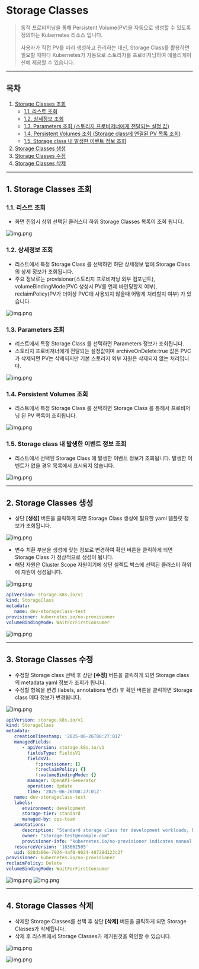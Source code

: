 # Storage Classes 

> 동적 프로비저닝을 통해 Persistent Volume(PV)을 자동으로 생성할 수 있도록 정의하는 Kubernetes 리소스 입니다.
>
> 사용자가 직접 PV를 미리 생성하고 관리하는 대신, Storage Class를 활용하면 필요할 때마다 Kubernetes가 자동으로 스토리지를 프로비저닝하여 애플리케이션에 제공할 수 있습니다.

---

## **목차**
1. [Storage Classes 조회](#1-storage-classes-조회)
   * [1.1. 리스트 조회](#11-리스트-조회)
   * [1.2. 상세정보 조회](#12-상세정보-조회)
   * [1.3. Parameters 조회 (스토리지 프로비저너에게 전달되는 설정 값)](#13-parameters-조회)
   * [1.4. Persistent Volumes 조회 (Storage class에 연결된 PV 목록 조회)](#14-persistent-volumes-조회)
   * [1.5. Storage class 내 발생한 이벤트 정보 조회](#15-storage-class-내-발생한-이벤트-정보-조회)
2. [Storage Classes 생성](#2-storage-classes-생성)
3. [Storage Classes 수정](#3-storage-classes-수정)
4. [Storage Classes 삭제](#4-storage-classes-삭제)

---

## 1. Storage Classes 조회
### 1.1. 리스트 조회
* 화면 진입시 상위 선택된 클러스터 하위 Storage Classes 목록이 조회 됩니다.

![img.png](./img/storage_classes_list.png)

### 1.2. 상세정보 조회
* 리스트에서 특정 Storage Class 를 선택하면 하단 상세정보 탭에 Storage Class의 상세 정보가 조회됩니다.
* 주요 정보로는 provisioner(스토리지 프로비저닝 외부 컴포넌트), volumeBindingMode(PVC 생성시 PV를 언제 바인딩할지 여부), reclaimPolicy(PV가 더이상 PVC에 사용되지 않을때 어떻게 처리할지 여부) 가 있습니다.

![img.png](./img/storage_classes_info.png)

### 1.3. Parameters 조회
* 리스트에서 특정 Storage Class 를 선택하면 Parameters 정보가 조회됩니다.
* 스토리지 프로비저너에게 전달되는 설정값이며 archiveOnDelete:true 값은 PVC가 삭제되면 PV는 삭제되지만 기본 스토리지 외부 자원은 삭제되지 않는 처리입니다.

![img.png](./img/storage_classes_parameters.png)

### 1.4. Persistent Volumes 조회
* 리스트에서 특정 Storage Class 를 선택하면 Storage Class 를 통해서 프로비저닝 된 PV 목록이 조회됩니다.

![img.png](./img/storage_classes_persistent_volume.png)

### 1.5. Storage class 내 발생한 이벤트 정보 조회
* 리스트에서 선택된 Storage Class 에 발생한 이벤트 정보가 조회됩니다. 발생한 이벤트가 없을 경우 목록에서 표시되지 않습니다.

![img.png](./img/storage_classes_event.png)

---

## 2. Storage Classes 생성
* 상단 **[생성]** 버튼을 클릭하게 되면 Storage Class 생성에 필요한 yaml 템플릿 정보가 조회됩니다.

![img.png](./img/storage_classes_create_template.png)
* 변수 치환 부분을 생성에 맞는 정보로 변경하여 확인 버튼을 클릭하게 되면 Storage Class 가 정상적으로 생성이 됩니다.
* 해당 자원은 Cluster Scope 자원이기에 상단 셀렉트 박스에 선택된 클러스터 하위에 자원이 생성됩니다.

![img.png](./img/storage_classes_create_yaml.png)

```yaml
apiVersion: storage.k8s.io/v1
kind: StorageClass
metadata:
   name: dev-storageclass-test
provisioner: kubernetes.io/no-provisioner
volumeBindingMode: WaitForFirstConsumer
```

![img.png](./img/storage_classes_create_result.png)

---

## 3. Storage Classes 수정
* 수정할 Storage class 선택 후 상단 **[수정]** 버튼을 클릭하게 되면 Storage class 의 metadata yaml 정보가 조회가 됩니다.
* 수정할 항목을 변경 (labels, annotations 변경) 후 확인 버튼을 클릭하면 Storage class 메타 정보가 변경됩니다.

![img.png](./img/storage_classes_modify.png)

```yaml
apiVersion: storage.k8s.io/v1
kind: StorageClass
metadata:
   creationTimestamp: '2025-06-26T08:27:01Z'
   managedFields:
      - apiVersion: storage.k8s.io/v1
        fieldsType: FieldsV1
        fieldsV1:
           f:provisioner: {}
           f:reclaimPolicy: {}
           f:volumeBindingMode: {}
        manager: OpenAPI-Generator
        operation: Update
        time: '2025-06-26T08:27:01Z'
   name: dev-storageclass-test
   labels:
      environment: development
      storage-tier: standard
      managed-by: ops-team
   annotations:
      description: "Standard storage class for development workloads, backed by local storage."
      owner: "storage-test@example.com"
      provisioner-info: "kubernetes.io/no-provisioner indicates manual volume provisioning."
   resourceVersion: '183662505'
   uid: 628da66e-7924-4af0-9024-40728d123c2f
provisioner: kubernetes.io/no-provisioner
reclaimPolicy: Delete
volumeBindingMode: WaitForFirstConsumer

```

![img.png](./img/storage_classes_modify_result.png)
![img.png](./img/storage_classes_modify_result_info.png)

---

## 4. Storage Classes 삭제
* 삭제할 Storage Classes를 선택 후 상단 **[삭제]** 버튼을 클릭하게 되면 Storage Classes가 삭제됩니다.
* 삭제 후 리스트에서 Storage Classes가 제거된것을 확인할 수 있습니다.

![img.png](./img/storage_classes_delete.png)

![img.png](./img/storage_classes_delete_result.png)
